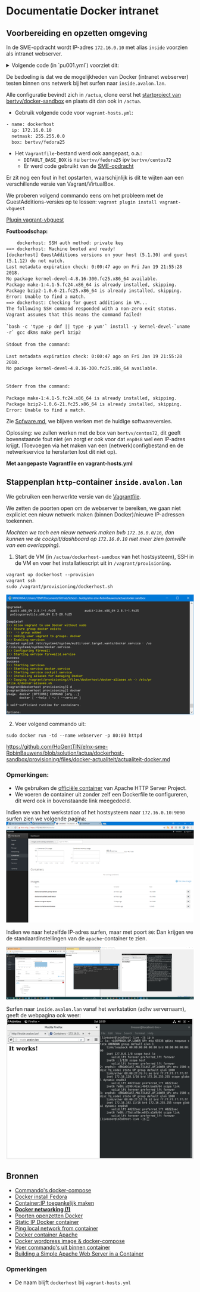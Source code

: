 # Documentatie Docker intranet

## Voorbereiding en opzetten omgeving

In de SME-opdracht wordt IP-adres `172.16.0.10` met alias `inside` voorzien als intranet webserver. 
<details>
    <summary>
Volgende code (in `pu001.yml`) voorziet dit:
    </summary> 
```
- name: pr010
  ip: 172.16.0.10
  aliases: 
    - inside
``` 
</details>

De bedoeling is dat we de mogelijkheden van Docker (intranet webserver) testen binnen ons netwerk bij het surfen naar `inside.avalon.lan`.

Alle configuratie bevindt zich in `/actua`, clone eerst het [startproject van bertvv/docker-sandbox](https://github.com/bertvv/docker-sandbox) en plaats dit dan ook in `/actua`.

- Gebruik volgende code voor `vagrant-hosts.yml`:

```
- name: dockerhost
  ip: 172.16.0.10
  netmask: 255.255.0.0
  box: bertvv/fedora25
```

- Het `Vagrantfile`-bestand werd ook aangepast, o.a.:
    - `DEFAULT_BASE_BOX` is nu `bertvv/fedora25` ipv `bertvv/centos72`
    - Er werd code gebruikt van de [SME-opdracht](https://github.com/HoGentTIN/elnx-sme/blob/master/Vagrantfile)


Er zit nog een fout in het opstarten, waarschijnlijk is dit te wijten aan een verschillende versie van Vagrant/VirtualBox.

We proberen volgend commando eens om het probleem met de GuestAdditions-versies op te lossen: `vagrant plugin install vagrant-vbguest`

[Plugin vagrant-vbguest](https://kvz.io/blog/2013/01/16/vagrant-tip-keep-virtualbox-guest-additions-in-sync/)

**Foutboodschap:**
```
    dockerhost: SSH auth method: private key
==> dockerhost: Machine booted and ready!
[dockerhost] GuestAdditions versions on your host (5.1.30) and guest (5.1.12) do not match.
Last metadata expiration check: 0:00:47 ago on Fri Jan 19 21:55:28 2018.
No package kernel-devel-4.8.16-300.fc25.x86_64 available.
Package make-1:4.1-5.fc24.x86_64 is already installed, skipping.
Package bzip2-1.0.6-21.fc25.x86_64 is already installed, skipping.
Error: Unable to find a match.
==> dockerhost: Checking for guest additions in VM...
The following SSH command responded with a non-zero exit status.
Vagrant assumes that this means the command failed!

`bash -c 'type -p dnf || type -p yum'` install -y kernel-devel-`uname -r` gcc dkms make perl bzip2

Stdout from the command:

Last metadata expiration check: 0:00:47 ago on Fri Jan 19 21:55:28 2018.
No package kernel-devel-4.8.16-300.fc25.x86_64 available.


Stderr from the command:

Package make-1:4.1-5.fc24.x86_64 is already installed, skipping.
Package bzip2-1.0.6-21.fc25.x86_64 is already installed, skipping.
Error: Unable to find a match.
```

<!--*Mogelijke oplossingen: andere versie Vagrant en VirtualBox*-->

Zie [Sofware.md](https://github.com/HoGentTIN/elnx-sme-RobinBauwens/blob/solution/Software.md), we blijven werken met de huidige softwareversies.

Oplossing: we zullen werken met de box van `bertvv/centos72`, dit geeft bovenstaande fout niet (en zorgt er ook voor dat `enp0s8` wel een IP-adres krijgt. (Toevoegen via het maken van een (netwerk)configbestand en de netwerkservice te herstarten lost dit niet op).



**Met aangepaste Vagrantfile en vagrant-hosts.yml**

## Stappenplan `http`-container `inside.avalon.lan`
We gebruiken een herwerkte versie van de [Vagrantfile](https://github.com/HoGentTIN/elnx-sme-RobinBauwens/blob/solution/actua/dockerhost-sandbox/Vagrantfile).

We zetten de poorten open om de webserver te bereiken, we gaan niet expliciet een nieuw netwerk maken (binnen Docker)/nieuwe IP-adressen toekennen.

*Mochten we toch een nieuw netwerk maken bvb `172.16.0.0/16`, dan kunnen we de cockpit/dashboard op `172.16.0.10`  niet meer zien (omwille van een overlapping).*


1. Start de VM (in `/actua/dockerhost-sandbox` van het hostsysteem), SSH in de VM en voer het installatiescript uit in `/vagrant/provisioning`.

```
vagrant up dockerhost --provision
vagrant ssh
sudo /vagrant/provisioning/dockerhost.sh
```

![Installatiescript](img/1.png)

2. Voer volgend commando uit:
```
sudo docker run -td --name webserver -p 80:80 httpd
```




https://github.com/HoGentTIN/elnx-sme-RobinBauwens/blob/solution/actua/dockerhost-sandbox/provisioning/files/docker-actualiteit/actualiteit-docker.md




### Opmerkingen: 

- We gebruiken de [officiële container](https://hub.docker.com/_/httpd/) van Apache HTTP Server Project.
- We voeren de container uit zonder zelf een Dockerfile te configureren, dit werd ook in bovenstaande link meegedeeld.

Indien we van het werkstation of het hostsysteem naar `172.16.0.10:9090` surfen zien we volgende pagina:
![Cockpit](img/4.png)

Indien we naar hetzelfde IP-adres surfen, maar met poort `80`: Dan krijgen we de standaardinstellingen van de `apache`-container te zien.

![Cockpit & webserver](img/6.PNG)

Surfen naar `inside.avalon.lan` vanaf het werkstation (adhv servernaam), geeft de webpagina ook weer:
![Webserver via volledige naam](img/7.PNG)

<!--
Poorten nog niet open gezet (via ander IP-adres dus)
Als we nu een container (bvb een webcontainer) starten en de inhoud van webpagina afhalen mbhv `curl` (zie IP-adres in cockpit/dashboard).
![172.17.0.2 vanaf hostsysteem VM Docker](img/5.png)
-->



<!--
## Load-balancing

Binnen `/vagrant/provisioning/files` staat de configuratie van Docker (voor load-balancing). 

Hierna voeren we `sudo docker-compose build` uit (in `/vagrant/provisioning/docker-actualiteit`).

![docker-compose build](img/2.png)

Hierna kunnen we volgende commando's uitvoeren:

```
sudo docker-compose scale web=5
sudo docker-compose up
```

![Commando's](img/3.png)

-->

## Bronnen

- [Commando's docker-compose](https://stackoverflow.com/questions/39663096/docker-compose-creating-multiple-instances-for-the-same-image)
- [Docker install Fedora](https://docs.docker.com/engine/installation/linux/docker-ce/fedora/#install-from-a-package)
- [Container:IP toegankelijk maken](https://github.com/docker/for-win/issues/221)
- [**Docker networking (!)**](https://runnable.com/docker/basic-docker-networking)
- [Poorten openzetten Docker](https://www.youtube.com/watch?v=G36I1iqDZig)
- [Static IP Docker container](https://stackoverflow.com/questions/27937185/assign-static-ip-to-docker-container)
- [Ping local network from container](https://forums.docker.com/t/ping-local-network-from-container/38994/2)
- [Docker container Apache](https://stackoverflow.com/questions/27768194/how-to-use-docker-container-as-apache-server)
- [Docker wordpress image & docker-compose](https://www.sitepoint.com/how-to-use-the-official-docker-wordpress-image/)
- [Voer commando's uit binnen container](https://askubuntu.com/questions/505506/how-to-get-bash-or-ssh-into-a-running-container-in-background-mode)
- [Building a Simple Apache Web Server in a Container](https://access.redhat.com/articles/1328953)


<!--
Dit is gebaseerd op deze beginversie, maar zal de provisioning niet uitvoeren omwille van een fout (met Guest Additions?).
Verwijder het mapje `provisioning` en volgende lijn uit `Vagrantfile`:
```
      node.vm.provision 'shell', path: 'provisioning/' + host['name'] + '.sh'
```
-->
<!--

    Zou niet nodig moeten zijn:
Zet de IP-instellingen goed: we maken een `ifcfg-enp0s8` aan in `/etc/sysconfig/network-scripts` (gebruik administratorrechten).

```
TYPE=Ethernet
BOOTPROTO=none
NAME=enp0s8
DEVICE=enp0s8
ONBOOT=yes
IPADDR=172.16.0.10
NETMASK=255.255.0.0
```
-->

### Opmerkingen
- De naam blijft `dockerhost` bij `vagrant-hosts.yml`
